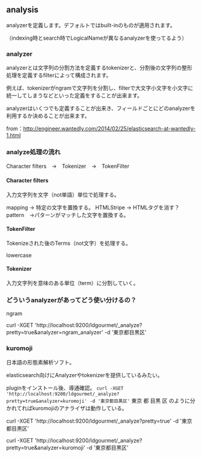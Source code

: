 

## analysis

analyzerを定義します。デフォルトではbuilt-inのものが適用されます。

（indexing時とsearch時でLogicalNameが異なるanalyzerを使ってるよう）

### analyzer

analyzerとは文字列の分割方法を定義するtokenizerと、分割後の文字列の整形処理を定義するfilterによって構成されます。

例えば、tokenizerがngramで文字列を分割し、filterで大文字小文字を小文字に統一してしまうなどといった定義をすることが出来ます。

analyzerはいくつでも定義することが出来き、フィールドごとにどのanalyzerを利用するか決めることが出来ます。

from：http://engineer.wantedly.com/2014/02/25/elasticsearch-at-wantedly-1.html

### analyze処理の流れ

Character filters　→　Tokenizer　→　TokenFilter

#### Character filters

入力文字列を文字（not単語）単位で処理する。

mapping → 特定の文字を置換する。
HTMLStripe → HTMLタグを消す？
pattern　→パターンがマッチした文字を置換する。

#### TokenFilter

Tokenizeされた後のTerms（not文字）を処理する。

lowercase

#### Tokenizer

入力文字列を意味のある単位（term）に分割していく。




### どういうanalyzerがあってどう使い分けるの？

ngram

curl -XGET 'http://localhost:9200/ldgourmet/_analyze?pretty=true&analyzer=ngram_analyzer' -d '東京都目黒区'


### kuromoji

日本語の形態素解析ソフト。

elasticsearch向けにAnalyzerやtokenizerを提供しているみたい。

pluginをインストール後、導通確認。
`curl -XGET 'http://localhost:9200/ldgourmet/_analyze?pretty=true&analyzer=kuromoji' -d '東京都目黒区'`
東京 都 目黒 区 のように分かれてればkuromojiのアナライザは動作している。


curl -XGET 'http://localhost:9200/ldgourmet/_analyze?pretty=true' -d '東京都目黒区'

curl -XGET 'http://localhost:9200/ldgourmet/_analyze?pretty=true&analyzer=kuromoji' -d '東京都目黒区'
